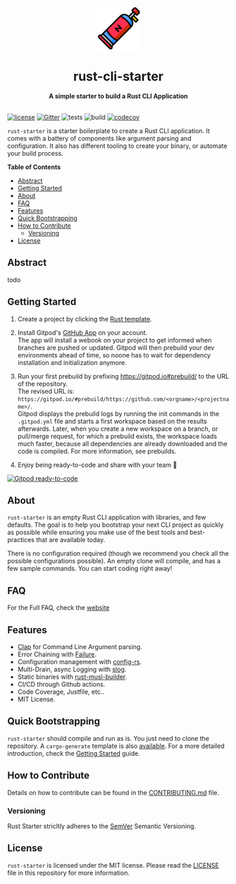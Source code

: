 <p align="center">
<a href="https://rust-starter.github.io"><img src="https://raw.githubusercontent.com/rust-starter/rust-starter.github.io/master/docs/images/logo_color.png" height="100px"/></a>
 </p>
<h1 align="center">rust-cli-starter</h1>
<div align="center">
 <strong>
    A simple starter to build a Rust CLI Application
 </strong>
</div>
<br/>

[![license](https://img.shields.io/badge/license-MIT-blue.svg)](https://github.com/omarabid/rust-starter/blob/master/LICENSE)  [![Gitter](https://badges.gitter.im/rust-starter/community.svg)](https://gitter.im/rust-starter/community?utm_source=badge&utm_medium=badge&utm_campaign=pr-badge)
![tests](https://github.com/omarabid/rust-starter/workflows/tests/badge.svg)
![build](https://github.com/omarabid/rust-starter/workflows/build/badge.svg)
[![codecov](https://codecov.io/gh/rust-starter/rust-starter/branch/master/graph/badge.svg)](https://codecov.io/gh/rust-starter/rust-starter)

`rust-starter` is a starter boilerplate to create a Rust CLI application. It comes with a battery of components like argument parsing and configuration. It also has different tooling to create your binary, or automate your build process.

<!-- START doctoc generated TOC please keep comment here to allow auto update -->
<!-- DON'T EDIT THIS SECTION, INSTEAD RE-RUN doctoc TO UPDATE -->
**Table of Contents**

- [Abstract](#abstract)
- [Getting Started](#getting-started)
- [About](#about)
- [FAQ](#faq)
- [Features](#features)
- [Quick Bootstrapping](#quick-bootstrapping)
- [How to Contribute](#how-to-contribute)
  - [Versioning](#versioning)
- [License](#license)

<!-- END doctoc generated TOC please keep comment here to allow auto update -->

## Abstract

todo

## Getting Started

1. Create a project by clicking the [Rust template](https://github.com/gitpod-io/rust-cli-starter/generate).

2. Install Gitpod's [GitHub App](https://github.com/apps/gitpod-io/installations/new) on your account.<br/>
The app will install a webook on your project to get informed when branches are pushed or updated. Gitpod will then prebuild your dev environments ahead of time, so noone has to wait for dependency installation and initialization anymore.

3. Run your first prebuild by prefixing https://gitpod.io#prebuild/ to the URL of the repository.<br/>
The revised URL is: `https://gitpod.io/#prebuild/https://github.com/<orgname>/<projectname>/`.<br/>
Gitpod displays the prebuild logs by running the init commands in the `.gitpod.yml` file and starts a first workspace based on the results afterwards. Later, when you create a new workspace on a branch, or pull/merge request, for which a prebuild exists, the workspace loads much faster, because all dependencies are already downloaded and the code is compiled. For more information, see prebuilds.

4. Enjoy being ready-to-code and share with your team 🚀

[![Gitpod ready-to-code](https://gitpod.io/button/open-in-gitpod.svg)](https://gitpod.io/from-referrer/)

## About

`rust-starter` is an empty Rust CLI application with libraries, and few defaults. The goal is to help you bootstrap your next CLI project as quickly as possible while ensuring you make use of the best tools and best-practices that are available today.

There is no configuration required (though we recommend you check all the possible configurations possible). An empty clone will compile, and has a few sample commands. You can start coding right away!

## FAQ

For the Full FAQ, check the [website](https://rust-starter.github.io/#faq)

## Features

- [Clap](https://github.com/clap-rs/clap) for Command Line Argument parsing.
- Error Chaining with [Failure](https://github.com/rust-lang-nursery/failure).
- Configuration management with [config-rs](https://github.com/mehcode/config-rs).
- Multi-Drain, async Logging with [slog](https://github.com/slog-rs/slog).
- Static binaries with [rust-musl-builder](https://github.com/emk/rust-musl-builder).
- CI/CD through Github actions.
- Code Coverage, Justfile, etc..
- MIT License.

## Quick Bootstrapping

`rust-starter` should compile and run as is. You just need to clone the repository. A `cargo-generate` template is also [available](https://github.com/rust-starter/rust-starter-generate). For a more detailed introduction, check the [Getting Started](https://rust-starter.github.io/#getting-started) guide.

## How to Contribute

Details on how to contribute can be found in the [CONTRIBUTING.md](.github/CONTRIBUTING.md) file.

### Versioning

Rust Starter stricltly adheres to the [SemVer](https://semver.org/) Semantic Versioning.

## License

`rust-starter` is licensed under the MIT license. Please read the [LICENSE](LICENSE) file in this repository for more information.

